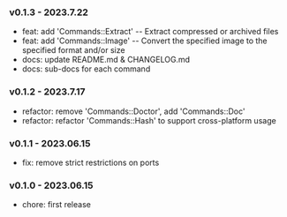 ### v0.1.3 - 2023.7.22

- feat: add 'Commands::Extract' -- Extract compressed or archived files
- feat: add 'Commands::Image' -- Convert the specified image to the specified format and/or size
- docs: update README.md & CHANGELOG.md
- docs: sub-docs for each command

### v0.1.2 - 2023.7.17

- refactor: remove 'Commands::Doctor', add 'Commands::Doc'
- refactor: refactor 'Commands::Hash' to support cross-platform usage

### v0.1.1 - 2023.06.15

- fix: remove strict restrictions on ports

### v0.1.0 - 2023.06.15

- chore: first release